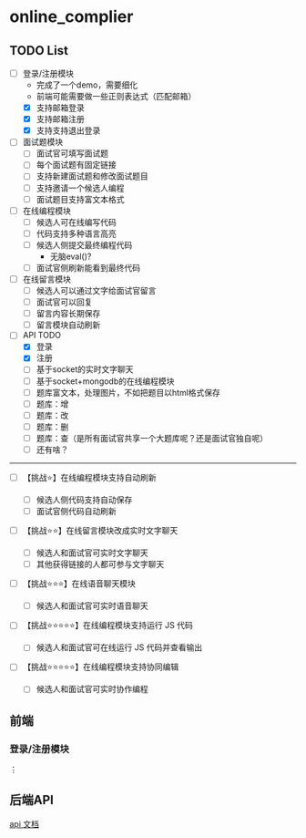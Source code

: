 # online_complier
## TODO List
- [ ] 登录/注册模块
    *  完成了一个demo，需要细化
    * 前端可能需要做一些正则表达式（匹配邮箱）
    - [x] 支持邮箱登录
    - [x] 支持邮箱注册
    - [x] 支持支持退出登录
- [ ] 面试题模块
    - [ ] 面试官可填写面试题
    - [ ] 每个面试题有固定链接
    - [ ] 支持新建面试题和修改面试题目
    - [ ] 支持邀请一个候选人编程
    - [ ] 面试题目支持富文本格式
- [ ] 在线编程模块
    - [ ] 候选人可在线编写代码
    - [ ] 代码支持多种语言高亮
    - [ ] 候选人侧提交最终编程代码
        * 无脑eval()?
    - [ ] 面试官侧刷新能看到最终代码
- [ ] 在线留言模块
    - [ ] 候选人可以通过文字给面试官留言
    - [ ] 面试官可以回复
    - [ ] 留言内容长期保存
    - [ ] 留言模块自动刷新

- [ ] API TODO
    - [x] 登录
    - [x] 注册
    - [ ] 基于socket的实时文字聊天
    - [ ] 基于socket+mongodb的在线编程模块
    - [ ] 题库富文本，处理图片，不如把题目以html格式保存
    - [ ] 题库：增
    - [ ] 题库：改
    - [ ] 题库：删
    - [ ] 题库：查（是所有面试官共享一个大题库呢？还是面试官独自呢）
    - [ ] 还有啥？
    
---
- [ ] 【挑战⭐️】在线编程模块支持自动刷新
    - [ ] 候选人侧代码支持自动保存
    - [ ] 面试官侧代码自动刷新
- [ ] 【挑战⭐️⭐️】在线留言模块改成实时文字聊天
    - [ ] 候选人和面试官可实时文字聊天
    - [ ] 其他获得链接的人都可参与文字聊天
- [ ] 【挑战⭐️⭐️⭐️】在线语音聊天模块

    - [ ] 候选人和面试官可实时语音聊天

- [ ] 【挑战⭐️⭐️⭐️⭐️⭐️】在线编程模块支持运行 JS 代码

    - [ ] 候选人和面试官可在线运行 JS 代码并查看输出

- [ ] 【挑战⭐️⭐️⭐️⭐️⭐️】在线编程模块支持协同编辑

    - [ ] 候选人和面试官可实时协作编程



## 前端

### 登录/注册模块



$\vdots$


## 后端API

[api 文档]( ./server/README.md)
